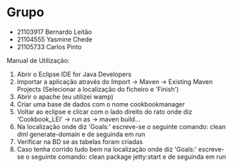 # Grupo
- 21103917 Bernardo Leitão
- 21104555 Yasmine Chede
- 21105733 Carlos Pinto

Manual de Utilização:
1. Abrir o Eclipse IDE for Java Developers
2. Importar a aplicação através do Import -> Maven -> Existing Maven Projects (Selecionar a localização do ficheiro e 'Finish')
3. Abrir o apache (eu utilizei wamp)
4. Criar uma base de dados com o nome cookbookmanager
5. Voltar ao eclipse e clicar com o lado direito do rato onde diz 'Cookbook_LEI' -> run as -> maven build...
6. Na localização onde diz 'Goals:' escreve-se o seguinte comando: clean dml generate-domain e de seguinda em run
7. Verificar na BD se as tabelas foram criadas
8. Caso tenha corrido tudo bem na localização onde diz 'Goals:' escreve-se o seguinte comando: clean package jetty:start e de seguinda em run


